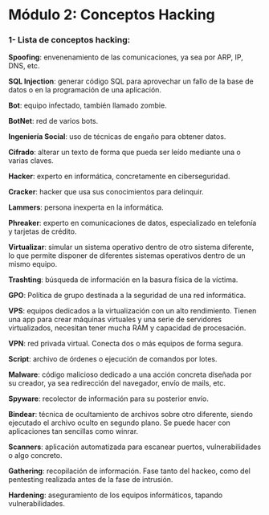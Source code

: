 # Módulo 2: Conceptos Hacking


### 1- Lista de conceptos hacking:


**Spoofing**: envenenamiento de las comunicaciones, ya sea por ARP, IP, DNS, etc.

**SQL Injection**: generar código SQL para aprovechar un fallo de la base de datos o en la
programación de una aplicación.


**Bot**: equipo infectado, también llamado zombie.


**BotNet**: red de varios bots.

**Ingeniería Social**: uso de técnicas de engaño para obtener datos.


**Cifrado**: alterar un texto de forma que pueda ser leído mediante una o varias claves.


**Hacker**: experto en informática, concretamente en ciberseguridad.


**Cracker**: hacker que usa sus conocimientos para delinquir.


**Lammers**: persona inexperta en la informática.


**Phreaker**: experto en comunicaciones de datos, especializado en telefonía y tarjetas
de crédito.

**Virtualizar**: simular un sistema operativo dentro de otro sistema diferente, lo que
permite disponer de diferentes sistemas operativos dentro de un mismo equipo.

**Trashting**: búsqueda de información en la basura física de la víctima.

**GPO**: Política de grupo destinada a la seguridad de una red informática.

**VPS**: equipos dedicados a la virtualización con un alto rendimiento. Tienen una app para crear máquinas virtuales y una serie de servidores virtualizados, necesitan tener mucha RAM y capacidad de procesación.

**VPN**: red privada virtual. Conecta dos o más equipos de forma segura.

**Script**: archivo de órdenes o ejecución de comandos por lotes.

**Malware**: código malicioso dedicado a una acción concreta diseñada por su creador,
ya sea redirección del navegador, envío de mails, etc.

**Spyware**: recolector de información para su posterior envío.

**Bindear**: técnica de ocultamiento de archivos sobre otro diferente, siendo ejecutado el
archivo oculto en segundo plano. Se puede hacer con aplicaciones tan sencillas como winrar.

**Scanners**: aplicación automatizada para escanear puertos, vulnerabilidades o algo
concreto.

**Gathering**: recopilación de información. Fase tanto del hackeo, como del pentesting
realizada antes de la fase de intrusión.

**Hardening**: aseguramiento de los equipos informáticos, tapando vulnerabilidades.
